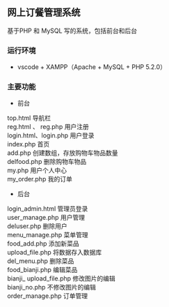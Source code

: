 ## 网上订餐管理系统

基于PHP 和 MySQL 写的系统，包括前台和后台

### 运行环境

* vscode + XAMPP（Apache + MySQL + PHP 5.2.0）

### 主要功能

* 前台

top.html                导航栏   
reg.html 、 reg.php     用户注册   
login.html、login.php   用户登录   
index.php               首页    
add.php                 创建数组，存放购物车物品数量    
delfood.php             删除购物车物品   
my.php		              用户个人中心    
my_order.php            我的订单    

* 后台

login_admin.html        管理员登录   
user_manage.php         用户管理    
deluser.php             删除用户    
menu_manage.php         菜单管理    
food_add.php            添加新菜品   
upload_file.php         将数据存入数据库    
del_menu.php            删除菜品    
food_bianji.php         编辑菜品    
bianji_ upload_file.php 修改图片的编辑   
bianji_no.php           不修改图片的编辑    
order_manage.php        订单管理    

